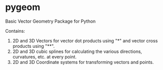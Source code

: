# pygeom
Basic Vector Geometry Package for Python

Contains:

1. 2D and 3D Vectors for vector dot products using "*" and vector cross products using "**".
2. 2D and 3D cubic splines for calculating the various directions, curvatures, etc. at every point.
3. 2D and 3D Coordinate systems for transforming vectors and points.